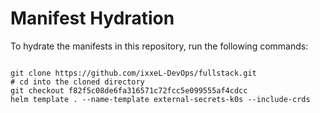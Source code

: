 
# Manifest Hydration

To hydrate the manifests in this repository, run the following commands:

```shell

git clone https://github.com/ixxeL-DevOps/fullstack.git
# cd into the cloned directory
git checkout f82f5c08de6fa316571c72fcc5e099555af4cdcc
helm template . --name-template external-secrets-k0s --include-crds
```